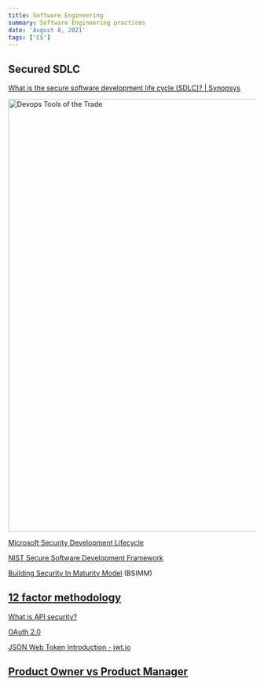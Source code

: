 ```yaml
---
title: Software Engineering
summary: Software Engineering practices
date: 'August 8, 2021'
tags: ['CS']
---
```


## Secured SDLC

[What is the secure software development life cycle (SDLC)? | Synopsys](https://www.synopsys.com/blogs/software-security/secure-sdlc/)

<img title="" src="https://www.osolabs.com/wp-content/uploads/2019/09/devops-tools.png"
alt="Devops Tools of the Trade" width="882" />

[Microsoft Security Development Lifecycle](https://www.microsoft.com/en-us/securityengineering/sdl/)

[NIST Secure Software Development Framework](https://nvlpubs.nist.gov/nistpubs/CSWP/NIST.CSWP.04232020.pdf)

[Building Security In Maturity Model](https://www.bsimm.com/) (BSIMM)

## [12 factor methodology](https://12factor.net/)

[What is API security?](https://www.redhat.com/en/topics/security/api-security)

[OAuth 2.0](https://oauth.net/2/)

[JSON Web Token Introduction - jwt.io](https://jwt.io/introduction/)

## [Product Owner vs Product Manager](https://www.productboard.com/blog/product-owner-vs-product-manager/)
